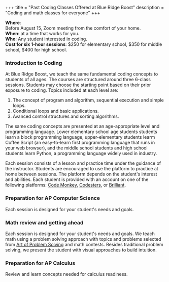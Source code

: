 +++
title = "Past Coding Classes Offered at Blue Ridge Boost"
description = "Coding and math classes for everyone"
+++

<!-- **To sign up, please email**: <a href="mailto:nora@blueridgeboost.com"><em>nora@blueridgeboost.com</em></a> -->

<div class="hanging"><b>Where</b>: <br>Before August 15, Zoom meeting from the comfort of your home.<br> </div>

<div class="hanging"><b>When</b>: at a time that works for you.</div>

<div class="hanging"><b>Who</b>: Any student interested in coding.</div>

<div class="hanging"><b>Cost for six 1-hour sessions</b>: $250 for elementary school, $350 for middle school, $400 for high school.</div>

### Introduction to Coding

At Blue Ridge Boost, we teach the same fundamental coding concepts to students of all ages. The courses are structured around three 6-class sessions. Students may choose the starting point based on their prior exposure to coding. Topics included at each level are:
1. The concept of program and algorithm, sequential execution and simple loops.
2. Conditional loops and basic applications.
3. Avanced control structures and sorting algorithms.

The same coding concepts are presented at an age-appropriate level and programming language. Lower elementary school age students students learn a block programming language, upper-elementary students learm Coffee Script (an easy-to-learn first programming language that runs in your web browser), and the middle school students and high school students learn Python, a programming language widely used in industry. 

Each session consists of a lesson and practice time under the guidance of the instructor. Students are encouraged to use the platform to practice at home between sessions. The platform depends on the student's interest and abilities. Each student is provided with an account on one of the following platforms: [Code Monkey](https://www.codemonkey.com/), [Codesters](https://www.codesters.com/), or [Brilliant](https://brilliant.org/).

### Preparation for AP Computer Science

Each session is designed for your student's needs and goals.

### Math review and getting ahead

Each session is designed for your student's needs and goals. We teach math using a problem solving approach with topics and problems selected from [Art of Problem Solving](https://artofproblemsolving.com/) and math contests. Besides traditional problem solving, we present the student with visual approaches to build intuition.

### Preparation for AP Calculus

Review and learn concepts needed for calculus readiness.


<!--
<div class="hanging"><b>Where</b>: Zoom meeting from the comfort of your home.</div>

<div class="hanging"><b>Where</b>: 1629 Appian Way, Charlottesville, Virginia (Pantops area).</div>

<div class="hanging"><b>Conditions to attend</b>: proof of COVID-19 vaccination, commitment to wear a mask for the duration of the camp.</div>
-->



<!--
### Coding (grades 2-4)


<div class="hanging"><b>When</b>: Saturday 11:30am - 12:30pm, January 22 - February 26</div>

<div class="hanging"><b>What</b>: Coffee Script (an easy-to-learn first programming language that runs in your web browser) and Python (a powerful and widely used programming language)</div>

1. **Programming Constructs** (30 min).  Students basic programming constructs including conditionals, loops, and sorting algorithms.
1. **Programming** (30 min). Students solve instructor-selected exercises from [Code Monkey](https://www.codemonkey.com/),  [Coding Adventure](https://www.codemonkey.com/courses/coding-adventure/) or [Banana Tales](https://www.codemonkey.com/courses/banana-tales/) courses, on provided Chromebooks.
1. **Work at home**. Students are able to use the programming interface from home to practice.

<div class="hanging"><b>Who</b>: Any student interested in coding.</div>

**Cost**: $250 for six 1-hour sessions.


### Advanced Coding (grades 4-8)

<div class="hanging"><b>When</b>: Saturday 12pm - 2pm, January 22 - February 26</div>
<div class="hanging"><b>What</b>: Python (a powerful and widely used programming language) and algorithms and problems from USA Computing Olympiad Bronze Level</div>

1. **Algorithms** (25 min).  Students learn basic algorithms including sorting, and graph algorithms.
1. **Break** (5 min).
1. **Programming Practice** (25 min). Students solve instructor-selected exercises from [Code Monkey](https://www.codemonkey.com/),  [Banana Tales](https://www.codemonkey.com/courses/banana-tales/) or [Coding Chatbots](https://www.codemonkey.com/courses/coding-chatbots/) courses, on provided Chromebooks.
1. **Break** (10 min).
1. **Problem Solving** (55 min). Students work in pairs to solve [USA Computing Olympiad Problems](http://www.usaco.org/index.php?page=contests).
1. **Work at home**. Students are able to use the programming interface from home to practice.


<div class="handing"><b>Who</b>: Any student interested in coding with some prior programming experience.</div>

**Cost**: $500 for six 2-hour sessions.


### Coding (grades 1-3)

<div class="hanging"><b>When</b>: Sunday 10am - 11am, January 23 - February 27</div>
<div class="hanging"><b>What</b>: Each student follows a selection of instructor lessons, Scratch projects, Lego WeDo projects, and Coffee Script programming exercises.</div>

1. **Algorithmic thinking** (20 min).  Students learn the basics of a computer program and how a program is executed through play.
1. **Block-language programming** (20 min). Students solve instructor-selected exercises from [Code Monkey](https://www.codemonkey.com/), the  [Beaver Achiever](https://www.codemonkey.com/courses/beaver-achiever/) course, on provided Chromebooks.
1. **Choice time** (20 min). students may choose their activity from coding in  [Code Monkey](https://www.codemonkey.com/), Lego robots building and programming using <a href="https://education.lego.com/en-us/products/lego-education-wedo-2-0-core-set/45300#wedo-20">WeDo Lego</a> sets, <a href="https://makeymakey.com/">Makey Makey</a>, <a href="https://www.makeblock.com/steam-kits/mbot">mBot</a>, and <a href="https://www.primotoys.com/">Cubetto</a>.
1. **Work at home**. Students are able to use the programming interface from home to practice.

<div class="hanging"><b>Who</b>: Any student interested in coding (prior experience not required).</div>

**Cost**: $250 for six 1-hour sessions.

   </div>

   <div class="col-sm-6">
    <center>
<a href="/images/learningroombright.png"><img src="/images/learningroombright-smaller.png" width="80%" alt="Learning Room at Blue Ridge Boost" style="padding:20px;"></a>
</center>

### Problem Solving for Fourth and Fifth Graders

<div class="hanging"><b>When</b>: Sunday 11am - 12pm, January 23 - February 27</div>
<div class="hanging"><b>What</b>: Problem solving strategies for elementary school math.</div> The problems are selected from a variety of contests and books, including <a href="https://moems.org/">Math Olympiads for Elementary and Middle Schools</a>, <a href="https://bookstore.ams.org/mcl-21">Math Circle by the Bay: Topics for Grades 1-5</a>, and <a href="https://bookstore.ams.org/mcl-8">A Moscow Math Circle: Week-by-Week Problem Sets</a>. 
<div class="hanging"><b>Who</b>: Students at fourth or fifth grade-level math.</div>

**Cost**: $200 for six 1-hour sessions.

### Pre-algebra

<div class="hanging"><b>When</b>: Sunday 12:30pm - 2pm, January 23 - February 27</div>
<div class="hanging"><b>What</b>: Pre-algebra. Students learn a rigourous approach to pre-algebra using the <a href="https://artofproblemsolving.com/store/book/prealgebra">Art of Problem Solving, Prealgebra</a> text, supplemented with Desmos activites.</div>

<div class="hanging"><b>Who</b>: Students at or above fifth grade level math.</div>

**Cost**: $300 for six sessions.
-->





